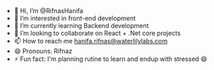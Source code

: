 - 👋 Hi, I’m @RifnasHanifa
- 👀 I’m interested in front-end development
- 🌱 I’m currently learning Backend development
- 💞️ I’m looking to collaborate on React + .Net core projects
- 📫 How to reach me hanifa.rifnas@waterlilylabs.com
- 😄 Pronouns: Rifnaz
- ⚡ Fun fact: I'm planning rutine to learn and endup with stressed 😄

<!---
RifnasHanifa/RifnasHanifa is a ✨ special ✨ repository because its `README.md` (this file) appears on your GitHub profile.
You can click the Preview link to take a look at your changes.
--->
